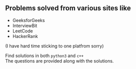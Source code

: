 ## Problems solved from various sites like
- GeeksforGeeks
- InterviewBit
- LeetCode
- HackerRank

(I have hard time sticking to one platfrom sorry)
<br>

Find solutions in both `python3` and `c++ ` <br>
The questions are provided along with the solutions. <br>

